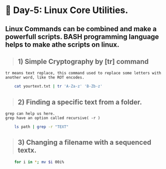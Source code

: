 # 📌 Day-5: Linux Core Utilities.

## Linux Commands can be combined and make a powerfull scripts. BASH programming language helps to make athe scripts on linux.

> ## 1) Simple Cryptography by [**tr**] command
    tr means text replace, this command used to replace some letters with another word, like the ROT encodes.
```bash
    cat yourtext.txt | tr 'A-Za-z' 'B-Zb-z'
```
> ## 2) Finding a specific text from a folder.
    grep can help us here.
    grep have an option called recursive( -r )
```bash
    ls path | grep -r "TEXT"
```
> ## 3) Changing a filename with a sequenced textx.
```bash
    for i in *; mv $i 00i%
```

